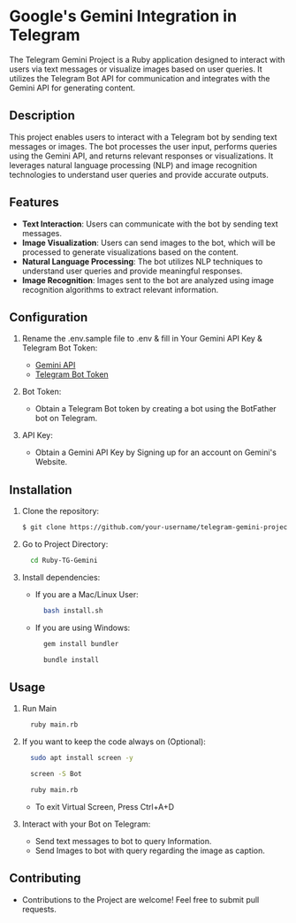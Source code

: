 # Google's Gemini Integration in Telegram

The Telegram Gemini Project is a Ruby application designed to interact with users via text messages or visualize images based on user queries. It utilizes the Telegram Bot API for communication and integrates with the Gemini API for generating content.

## Description

This project enables users to interact with a Telegram bot by sending text messages or images. The bot processes the user input, performs queries using the Gemini API, and returns relevant responses or visualizations. It leverages natural language processing (NLP) and image recognition technologies to understand user queries and provide accurate outputs.

## Features

- **Text Interaction**: Users can communicate with the bot by sending text messages.
- **Image Visualization**: Users can send images to the bot, which will be processed to generate visualizations based on the content.
- **Natural Language Processing**: The bot utilizes NLP techniques to understand user queries and provide meaningful responses.
- **Image Recognition**: Images sent to the bot are analyzed using image recognition algorithms to extract relevant information.

## Configuration

1. Rename the .env.sample file to .env & fill in Your Gemini API Key & Telegram Bot Token:

   - [Gemini API](https://aistudio.google.com/app/u/1/apikey)
   - [Telegram Bot Token](http://t.me/botfather)

2. Bot Token:

   - Obtain a Telegram Bot token by creating a bot using the BotFather bot on Telegram.

3. API Key:

   - Obtain a Gemini API Key by Signing up for an account on Gemini's Website.

## Installation

1. Clone the repository:

   ```bash
   $ git clone https://github.com/your-username/telegram-gemini-project.git
   ```

2. Go to Project Directory:

   ```bash
     cd Ruby-TG-Gemini
   ```

3. Install dependencies:

   - If you are a Mac/Linux User:

     ```bash
       bash install.sh
     ```

   - If you are using Windows:

     ```bash
       gem install bundler
     ```

     ```bash
       bundle install
     ```

## Usage

1. Run Main

   ```bash
     ruby main.rb
   ```

2. If you want to keep the code always on (Optional):

   ```bash
     sudo apt install screen -y
   ```

   ```bash
     screen -S Bot
   ```

   ```bash
     ruby main.rb
   ```

   - To exit Virtual Screen, Press Ctrl+A+D

3. Interact with your Bot on Telegram:

   - Send text messages to bot to query Information.
   - Send Images to bot with query regarding the image as caption.

## Contributing

- Contributions to the Project are welcome! Feel free to submit pull requests.
